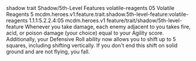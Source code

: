 <ability>
  <metadata>
    <class>shadow</class>
    <feature_type>trait</feature_type>
    <file_dpath>Shadow/5th-Level Features</file_dpath>
    <item_id>volatile-reagents</item_id>
    <item_index>05</item_index>
    <item_name>Volatile Reagents</item_name>
    <level>5</level>
    <scc>mcdm.heroes.v1:feature.trait.shadow.5th-level-feature:volatile-reagents</scc>
    <scdc>1.1.1:5.2.2.4:05</scdc>
    <source>mcdm.heroes.v1</source>
    <type>feature/trait/shadow/5th-level-feature</type>
  </metadata>
  <effects>
    <effect type="mundane">Whenever you take damage, each enemy adjacent to you takes fire, acid, or poison damage (your choice) equal to your Agility score.
Additionally, your Defensive Roll ability now allows you to shift up to 5 squares, including shifting vertically. If you don&apos;t end this shift on solid ground and are not flying, you fall.</effect>
  </effects>
</ability>

